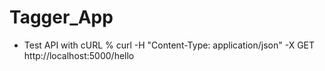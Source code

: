 # Tagger_App

- Test API with cURL
% curl -H "Content-Type: application/json" -X GET http://localhost:5000/hello